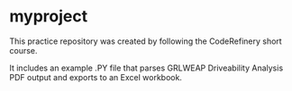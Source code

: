 # myproject
This practice repository was created by following the CodeRefinery short course.

It includes an example .PY file that parses GRLWEAP Driveability Analysis PDF output and exports to an Excel workbook.
